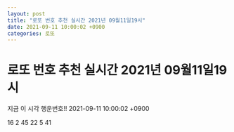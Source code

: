 ```yaml
---
layout: post
title: "로또 번호 추천 실시간 2021년 09월11일19시"
date: 2021-09-11 10:00:02 +0900
categories: 로또
---
```


# 로또 번호 추천 실시간 2021년 09월11일19시

지금 이 시각 행운번호!! 2021-09-11 10:00:02 +0900

 16  2  45  22  5  41 

